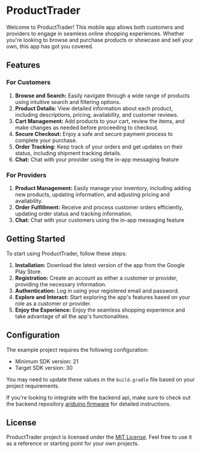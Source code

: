 # ProductTrader

Welcome to ProductTrader! This mobile app allows both customers and providers to engage in seamless online shopping experiences. Whether you're looking to browse and purchase products or showcase and sell your own, this app has got you covered.

## Features

### For Customers

1. **Browse and Search:** Easily navigate through a wide range of products using intuitive search and filtering options.
2. **Product Details:** View detailed information about each product, including descriptions, pricing, availability, and customer reviews.
3. **Cart Management:** Add products to your cart, review the items, and make changes as needed before proceeding to checkout.
4. **Secure Checkout:** Enjoy a safe and secure payment process to complete your purchase.
5. **Order Tracking:** Keep track of your orders and get updates on their status, including shipment tracking details.
6. **Chat:** Chat with your provider using the in-app messaging feature

### For Providers

1. **Product Management:** Easily manage your inventory, including adding new products, updating information, and adjusting pricing and availability.
2. **Order Fulfillment:** Receive and process customer orders efficiently, updating order status and tracking information.
3. **Chat:** Chat with your customers using the in-app messaging feature

## Getting Started

To start using ProductTrader, follow these steps:

1. **Installation:** Download the latest version of the app from the Google Play Store.
2. **Registration:** Create an account as either a customer or provider, providing the necessary information.
3. **Authentication:** Log in using your registered email and password.
4. **Explore and Interact:** Start exploring the app's features based on your role as a customer or provider.
5. **Enjoy the Experience:** Enjoy the seamless shopping experience and take advantage of all the app's functionalities.

## Configuration

The example project requires the following configuration:

- Minimum SDK version: 21
- Target SDK version: 30

You may need to update these values in the `build.gradle` file based on your project requirements.

If you're looking to integrate with the backend api, make sure to check out the backend repository [ariduino firmware](https://github.com/cgardesey/trader_apps_backend) for detailed instructions.

## License

ProductTrader project is licensed under the [MIT License](LICENSE). Feel free to use it as a reference or starting point for your own projects.
